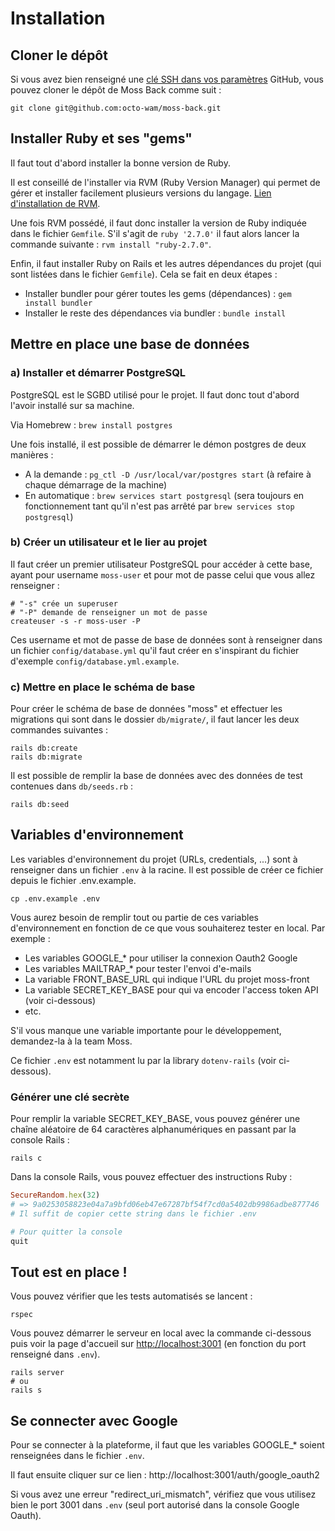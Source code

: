 # Installation

## Cloner le dépôt

Si vous avez bien renseigné une [clé SSH dans vos paramètres](https://github.com/settings/keys) GitHub, vous pouvez cloner le dépôt de Moss Back comme suit :

```shell script
git clone git@github.com:octo-wam/moss-back.git
```

## Installer Ruby et ses "gems"

Il faut tout d'abord installer la bonne version de Ruby.

Il est conseillé de l'installer via RVM (Ruby Version Manager) qui permet de gérer et installer facilement plusieurs versions du langage. [Lien d'installation de RVM](https://rvm.io/rvm/install).

Une fois RVM possédé, il faut donc installer la version de Ruby indiquée dans le fichier `Gemfile`. S'il s'agit de `ruby '2.7.0'` il faut alors lancer la commande suivante : `rvm install "ruby-2.7.0"`.

Enfin, il faut installer Ruby on Rails et les autres dépendances du projet (qui sont listées dans le fichier `Gemfile`). Cela se fait en deux étapes :
- Installer bundler pour gérer toutes les gems (dépendances) : `gem install bundler`
- Installer le reste des dépendances via bundler : `bundle install`

## Mettre en place une base de données

### a) Installer et démarrer PostgreSQL

PostgreSQL est le SGBD utilisé pour le projet. Il faut donc tout d'abord l'avoir installé sur sa machine.

Via Homebrew : `brew install postgres`

Une fois installé, il est possible de démarrer le démon postgres de deux manières :
- A la demande : `pg_ctl -D /usr/local/var/postgres start` (à refaire à chaque démarrage de la machine)
- En automatique : `brew services start postgresql` (sera toujours en fonctionnement tant qu'il n'est pas arrêté par `brew services stop postgresql`)

### b) Créer un utilisateur et le lier au projet

Il faut créer un premier utilisateur PostgreSQL pour accéder à cette base, ayant pour username `moss-user` et pour mot de passe celui que vous allez renseigner :

```shell script
# "-s" crée un superuser
# "-P" demande de renseigner un mot de passe
createuser -s -r moss-user -P
```

Ces username et mot de passe de base de données sont à renseigner dans un fichier `config/database.yml` qu'il faut créer en s'inspirant du fichier d'exemple `config/database.yml.example`.

### c) Mettre en place le schéma de base

Pour créer le schéma de base de données "moss" et effectuer les migrations qui sont dans le dossier `db/migrate/`, il faut lancer les deux commandes suivantes :

```shell script
rails db:create
rails db:migrate
```

Il est possible de remplir la base de données avec des données de test contenues dans `db/seeds.rb` :

```shell script
rails db:seed
```

## Variables d'environnement

Les variables d'environnement du projet (URLs, credentials, ...) sont à renseigner dans un fichier `.env` à la racine. Il est possible de créer ce fichier depuis le fichier .env.example.

```shell script
cp .env.example .env
```

Vous aurez besoin de remplir tout ou partie de ces variables d'environnement en fonction de ce que vous souhaiterez tester en local. Par exemple :
- Les variables GOOGLE_* pour utiliser la connexion Oauth2 Google
- Les variables MAILTRAP_* pour tester l'envoi d'e-mails
- La variable FRONT_BASE_URL qui indique l'URL du projet moss-front
- La variable SECRET_KEY_BASE pour qui va encoder l'access token API (voir ci-dessous)
- etc.

S'il vous manque une variable importante pour le développement, demandez-la à la team Moss.

Ce fichier `.env` est notamment lu par la library `dotenv-rails` (voir ci-dessous).

### Générer une clé secrète

Pour remplir la variable SECRET_KEY_BASE, vous pouvez générer une chaîne aléatoire de 64 caractères alphanumériques en passant par la console Rails :

```shell script
rails c
```

Dans la console Rails, vous pouvez effectuer des instructions Ruby :

```ruby
SecureRandom.hex(32)
# => 9a0253058823e04a7a9bfd06eb47e67287bf54f7cd0a5402db9986adbe877746
# Il suffit de copier cette string dans le fichier .env

# Pour quitter la console
quit
```

## Tout est en place !

Vous pouvez vérifier que les tests automatisés se lancent :

```shell script
rspec
```

Vous pouvez démarrer le serveur en local avec la commande ci-dessous puis voir la page d'accueil sur [http://localhost:3001](http://localhost:3001) (en fonction du port renseigné dans `.env`).

```shell script
rails server
# ou
rails s
```

## Se connecter avec Google

Pour se connecter à la plateforme, il faut que les variables GOOGLE_* soient renseignées dans le fichier `.env`.

Il faut ensuite cliquer sur ce lien : http://localhost:3001/auth/google_oauth2

Si vous avez une erreur "redirect_uri_mismatch", vérifiez que vous utilisez bien le port 3001 dans `.env` (seul port autorisé dans la console Google Oauth).
